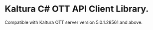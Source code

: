 # Kaltura C# OTT API Client Library.
Compatible with Kaltura OTT server version 5.0.1.28561 and above.
